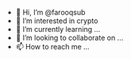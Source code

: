 - 👋 Hi, I’m @farooqsub
- 👀 I’m interested in crypto
- 🌱 I’m currently learning ...
- 💞️ I’m looking to collaborate on ...
- 📫 How to reach me ...

<!---
farooqsub/farooqsub is a ✨ special ✨ repository because its `README.md` (this file) appears on your GitHub profile.
You can click the Preview link to take a look at your changes.
--->

